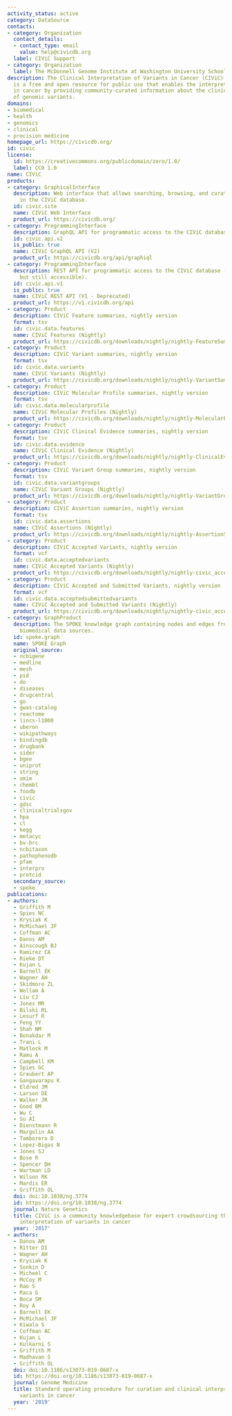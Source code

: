 ```yaml
---
activity_status: active
category: DataSource
contacts:
- category: Organization
  contact_details:
  - contact_type: email
    value: help@civicdb.org
  label: CIViC Support
- category: Organization
  label: The McDonnell Genome Institute at Washington University School of Medicine
description: The Clinical Interpretation of Variants in Cancer (CIViC) knowledgebase
  is a free and open resource for public use that enables the interpretation of variants
  in cancer by providing community-curated information about the clinical significance
  of genomic variants.
domains:
- biomedical
- health
- genomics
- clinical
- precision medicine
homepage_url: https://civicdb.org/
id: civic
license:
  id: https://creativecommons.org/publicdomain/zero/1.0/
  label: CC0 1.0
name: CIViC
products:
- category: GraphicalInterface
  description: Web interface that allows searching, browsing, and curating content
    in the CIViC database.
  id: civic.site
  name: CIViC Web Interface
  product_url: https://civicdb.org/
- category: ProgrammingInterface
  description: GraphQL API for programmatic access to the CIViC database.
  id: civic.api.v2
  is_public: true
  name: CIViC GraphQL API (V2)
  product_url: https://civicdb.org/api/graphiql
- category: ProgrammingInterface
  description: REST API for programmatic access to the CIViC database (deprecated
    but still accessible).
  id: civic.api.v1
  is_public: true
  name: CIViC REST API (V1 - Deprecated)
  product_url: https://v1.civicdb.org/api
- category: Product
  description: CIViC Feature summaries, nightly version
  format: tsv
  id: civic.data.features
  name: CIViC Features (Nightly)
  product_url: https://civicdb.org/downloads/nightly/nightly-FeatureSummaries.tsv
- category: Product
  description: CIViC Variant summaries, nightly version
  format: tsv
  id: civic.data.variants
  name: CIViC Variants (Nightly)
  product_url: https://civicdb.org/downloads/nightly/nightly-VariantSummaries.tsv
- category: Product
  description: CIViC Molecular Profile summaries, nightly version
  format: tsv
  id: civic.data.molecularprofile
  name: CIViC Molecular Profiles (Nightly)
  product_url: https://civicdb.org/downloads/nightly/nightly-MolecularProfileSummaries.tsv
- category: Product
  description: CIViC Clinical Evidence summaries, nightly version
  format: tsv
  id: civic.data.evidence
  name: CIViC Clinical Evidence (Nightly)
  product_url: https://civicdb.org/downloads/nightly/nightly-ClinicalEvidenceSummaries.tsv
- category: Product
  description: CIViC Variant Group summaries, nightly version
  format: tsv
  id: civic.data.variantgroups
  name: CIViC Variant Groups (Nightly)
  product_url: https://civicdb.org/downloads/nightly/nightly-VariantGroupSummaries.tsv
- category: Product
  description: CIViC Assertion summaries, nightly version
  format: tsv
  id: civic.data.assertions
  name: CIViC Assertions (Nightly)
  product_url: https://civicdb.org/downloads/nightly/nightly-AssertionSummaries.tsv
- category: Product
  description: CIViC Accepted Variants, nightly version
  format: vcf
  id: civic.data.acceptedvariants
  name: CIViC Accepted Variants (Nightly)
  product_url: https://civicdb.org/downloads/nightly/nightly-civic_accepted.vcf
- category: Product
  description: CIViC Accepted and Submitted Variants, nightly version
  format: vcf
  id: civic.data.acceptedsubmittedvariants
  name: CIViC Accepted and Submitted Variants (Nightly)
  product_url: https://civicdb.org/downloads/nightly/nightly-civic_accepted_and_submitted.vcf
- category: GraphProduct
  description: The SPOKE knowledge graph containing nodes and edges from multiple
    biomedical data sources.
  id: spoke.graph
  name: SPOKE Graph
  original_source:
  - ncbigene
  - medline
  - mesh
  - pid
  - do
  - diseases
  - drugcentral
  - go
  - gwas-catalog
  - reactome
  - lincs-l1000
  - uberon
  - wikipathways
  - bindingdb
  - drugbank
  - sider
  - bgee
  - uniprot
  - string
  - omim
  - chembl
  - foodb
  - civic
  - gdsc
  - clinicaltrialsgov
  - hpa
  - cl
  - kegg
  - metacyc
  - bv-brc
  - ncbitaxon
  - pathophenodb
  - pfam
  - interpro
  - protcid
  secondary_source:
  - spoke
publications:
- authors:
  - Griffith M
  - Spies NC
  - Krysiak K
  - McMichael JF
  - Coffman AC
  - Danos AM
  - Ainscough BJ
  - Ramirez CA
  - Rieke DT
  - Kujan L
  - Barnell EK
  - Wagner AH
  - Skidmore ZL
  - Wollam A
  - Liu CJ
  - Jones MR
  - Bilski RL
  - Lesurf R
  - Feng YY
  - Shah NM
  - Bonakdar M
  - Trani L
  - Matlock M
  - Ramu A
  - Campbell KM
  - Spies GC
  - Graubert AP
  - Gangavarapu K
  - Eldred JM
  - Larson DE
  - Walker JR
  - Good BM
  - Wu C
  - Su AI
  - Dienstmann R
  - Margolin AA
  - Tamborero D
  - Lopez-Bigas N
  - Jones SJ
  - Bose R
  - Spencer DH
  - Wartman LD
  - Wilson RK
  - Mardis ER
  - Griffith OL
  doi: doi:10.1038/ng.3774
  id: https://doi.org/10.1038/ng.3774
  journal: Nature Genetics
  title: CIViC is a community knowledgebase for expert crowdsourcing the clinical
    interpretation of variants in cancer
  year: '2017'
- authors:
  - Danos AM
  - Ritter DI
  - Wagner AH
  - Krysiak K
  - Sonkin D
  - Micheel C
  - McCoy M
  - Rao S
  - Raca G
  - Boca SM
  - Roy A
  - Barnell EK
  - McMichael JF
  - Kiwala S
  - Coffman AC
  - Kujan L
  - Kulkarni S
  - Griffith M
  - Madhavan S
  - Griffith OL
  doi: doi:10.1186/s13073-019-0687-x
  id: https://doi.org/10.1186/s13073-019-0687-x
  journal: Genome Medicine
  title: Standard operating procedure for curation and clinical interpretation of
    variants in cancer
  year: '2019'
---
```


